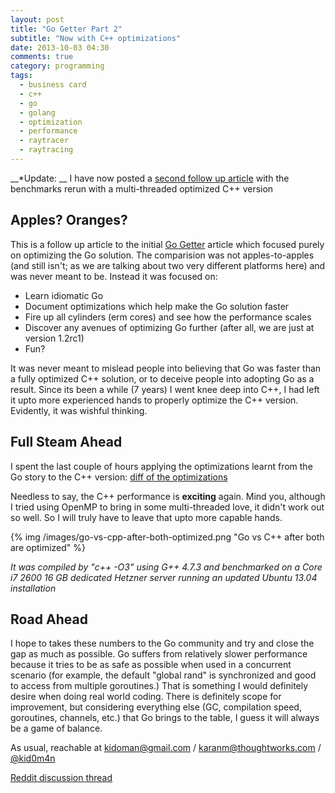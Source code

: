 ```yaml
---
layout: post
title: "Go Getter Part 2"
subtitle: "Now with C++ optimizations"
date: 2013-10-03 04:30
comments: true
category: programming
tags:
  - business card
  - c++
  - go
  - golang
  - optimization
  - performance
  - raytracer
  - raytracing
---
```


__*Update: __ I have now posted a [second follow up article](/programming/go-getter-part-3.html) with the benchmarks rerun with a multi-threaded optimized C++ version

Apples? Oranges?
---

This is a follow up article to the initial [Go Getter](https://kidoman.com/programming/go-getter.html) article which focused purely on optimizing the Go solution. The comparision was not apples-to-apples (and still isn't; as we are talking about two very different platforms here) and was never meant to be. Instead it was focused on:

* Learn idiomatic Go
* Document optimizations which help make the Go solution faster
* Fire up all cylinders (erm cores) and see how the performance scales
* Discover any avenues of optimizing Go further (after all, we are just at version 1.2rc1)
* Fun?

It was never meant to mislead people into believing that Go was faster than a fully optimized C++ solution, or to deceive people into adopting Go as a result. Since its been a while (7 years) I went knee deep into C++, I had left it upto more experienced hands to properly optimize the C++ version. Evidently, it was wishful thinking.

Full Steam Ahead
---

I spent the last couple of hours applying the optimizations learnt from the Go story to the C++ version: [diff of the optimizations](https://github.com/kid0m4n/rays/compare/bbb8395aa999883a595267fd0230087b1ddf646c...940c91f601ef840e6d75ddf272ab6cd3eb8d5531)

Needless to say, the C++ performance is **exciting** again. Mind you, although I tried using OpenMP to bring in some multi-threaded love, it didn't work out so well. So I will truly have to leave that upto more capable hands.

{% img /images/go-vs-cpp-after-both-optimized.png "Go vs C++ after both are optimized" %}

*It was compiled by "c++ -O3" using G++ 4.7.3 and benchmarked on a Core i7 2600 16 GB dedicated Hetzner server running an updated Ubuntu 13.04 installation*

Road Ahead
---

I hope to takes these numbers to the Go community and try and close the gap as much as possible. Go suffers from relatively slower performance because it tries to be as safe as possible when used in a concurrent scenario (for example, the default "global rand" is synchronized and good to access from multiple goroutines.) That is something I would definitely desire when doing real world coding. There is definitely scope for improvement, but considering everything else (GC, compilation speed, goroutines, channels, etc.) that Go brings to the table, I guess it will always be a game of balance.

As usual, reachable at kidoman@gmail.com / karanm@thoughtworks.com / [@kid0m4n](https://twitter.com/kid0m4n)

[Reddit discussion thread](http://www.reddit.com/r/golang/comments/1nlgbq/business_card_ray_tracer_go_faster_than_c/)

